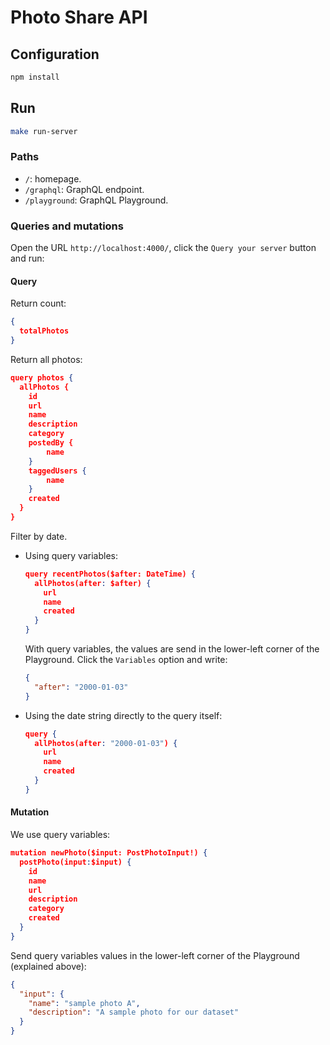 # Photo Share API 

## Configuration

```bash
npm install
```

## Run

```bash
make run-server
```

### Paths

- `/`: homepage.
- `/graphql`: GraphQL endpoint.
- `/playground`: GraphQL Playground.

### Queries and mutations

Open the URL `http://localhost:4000/`, click the `Query your server` button and run:

#### Query

Return count:

```json
{
  totalPhotos
}
```

Return all photos:

```json
query photos {
  allPhotos {
    id
    url
    name
    description
    category
    postedBy {
        name
    }
    taggedUsers {
        name
    }
    created
  }
}
```

Filter by date.

- Using query variables:

    ```json
    query recentPhotos($after: DateTime) {
      allPhotos(after: $after) {
        url
        name
        created
      }
    }
    ```

    With query variables, the values are send in the lower-left corner of the Playground. Click the `Variables` option and write:

    ```json
    {
      "after": "2000-01-03"
    }
    ```

- Using the date string directly to the query itself:

    ```json
    query {
      allPhotos(after: "2000-01-03") {
        url
        name
        created
      }
    }
    ```

#### Mutation

We use query variables:

```json
mutation newPhoto($input: PostPhotoInput!) {
  postPhoto(input:$input) {
    id
    name
    url
    description
    category
    created
  }
}
```

Send query variables values in the lower-left corner of the Playground (explained above):

```json
{
  "input": {
    "name": "sample photo A",
    "description": "A sample photo for our dataset"
  }
}
```
